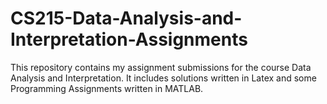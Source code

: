 # CS215-Data-Analysis-and-Interpretation-Assignments
This repository contains my assignment submissions for the course Data Analysis and Interpretation.
It includes solutions written in Latex and some Programming Assignments written in MATLAB.

